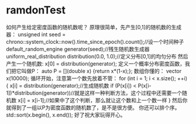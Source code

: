 ramdonTest
==========
如何产生给定密度函数的随机数呢？
原理很简单，先产生[0,1]的随机数的生成器：
  unsigned int seed = chrono::system_clock::now().time_since_epoch().count();//设一个时间种子
  default_random_engine generator(seed);//残生随机数生成器
  uniform_real_distribution<double> distribution(0.0, 1.0);//定义分布[0,1]的均匀分布
然后产生一个随机数:
  x[0] = distribution(generator);
定义一个概率分布密度函数，我们把它叫做P：
  auto P = [](double x) {return x*(1-x);};
数组你懂的：
  vector<double> x(10000);
循环开始，注意第一个数先放着不管：
  for (int i = 1; i < x.size(); ++i)
  {
      x[i] = distribution(generator);//生成随机数
      if (P(x[i]) < P(x[i-1])*distribution(generator))//就是这样一种判断方法，这个过程中还需要一个随机数
        x[i] = x[i-1];//如果中了这个判断，那么就让这个数和上一个数一样
  }
然后你就得到了一组以P为密度函数的随机数了，是不是很方便。
你还可以排个序。
  std::sort(x.begin(), x.end());
好了祝大家玩得开心。
